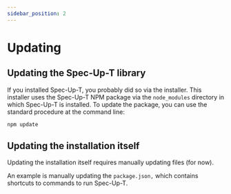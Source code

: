 ```yaml
---
sidebar_position: 2
---
```


# Updating

## Updating the Spec-Up-T library

If you installed Spec-Up-T, you probably did so via the installer. This installer uses the Spec-Up-T NPM package via the `node_modules` directory in which Spec-Up-T is installed. To update the package, you can use the standard procedure at the command line:

```bash
npm update
```

## Updating the installation itself

Updating the installation itself requires manually updating files (for now).

An example is manually updating the `package.json,` which contains shortcuts to commands to run Spec-Up-T.